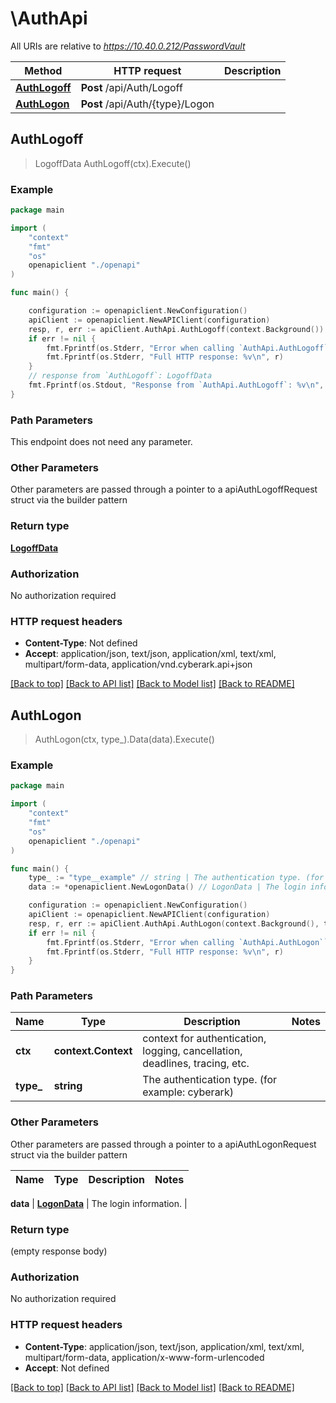 # \AuthApi

All URIs are relative to *https://10.40.0.212/PasswordVault*

Method | HTTP request | Description
------------- | ------------- | -------------
[**AuthLogoff**](AuthApi.md#AuthLogoff) | **Post** /api/Auth/Logoff | 
[**AuthLogon**](AuthApi.md#AuthLogon) | **Post** /api/Auth/{type}/Logon | 



## AuthLogoff

> LogoffData AuthLogoff(ctx).Execute()





### Example

```go
package main

import (
    "context"
    "fmt"
    "os"
    openapiclient "./openapi"
)

func main() {

    configuration := openapiclient.NewConfiguration()
    apiClient := openapiclient.NewAPIClient(configuration)
    resp, r, err := apiClient.AuthApi.AuthLogoff(context.Background()).Execute()
    if err != nil {
        fmt.Fprintf(os.Stderr, "Error when calling `AuthApi.AuthLogoff``: %v\n", err)
        fmt.Fprintf(os.Stderr, "Full HTTP response: %v\n", r)
    }
    // response from `AuthLogoff`: LogoffData
    fmt.Fprintf(os.Stdout, "Response from `AuthApi.AuthLogoff`: %v\n", resp)
}
```

### Path Parameters

This endpoint does not need any parameter.

### Other Parameters

Other parameters are passed through a pointer to a apiAuthLogoffRequest struct via the builder pattern


### Return type

[**LogoffData**](LogoffData.md)

### Authorization

No authorization required

### HTTP request headers

- **Content-Type**: Not defined
- **Accept**: application/json, text/json, application/xml, text/xml, multipart/form-data, application/vnd.cyberark.api+json

[[Back to top]](#) [[Back to API list]](../README.md#documentation-for-api-endpoints)
[[Back to Model list]](../README.md#documentation-for-models)
[[Back to README]](../README.md)


## AuthLogon

> AuthLogon(ctx, type_).Data(data).Execute()





### Example

```go
package main

import (
    "context"
    "fmt"
    "os"
    openapiclient "./openapi"
)

func main() {
    type_ := "type__example" // string | The authentication type. (for example: cyberark)
    data := *openapiclient.NewLogonData() // LogonData | The login information.

    configuration := openapiclient.NewConfiguration()
    apiClient := openapiclient.NewAPIClient(configuration)
    resp, r, err := apiClient.AuthApi.AuthLogon(context.Background(), type_).Data(data).Execute()
    if err != nil {
        fmt.Fprintf(os.Stderr, "Error when calling `AuthApi.AuthLogon``: %v\n", err)
        fmt.Fprintf(os.Stderr, "Full HTTP response: %v\n", r)
    }
}
```

### Path Parameters


Name | Type | Description  | Notes
------------- | ------------- | ------------- | -------------
**ctx** | **context.Context** | context for authentication, logging, cancellation, deadlines, tracing, etc.
**type_** | **string** | The authentication type. (for example: cyberark) | 

### Other Parameters

Other parameters are passed through a pointer to a apiAuthLogonRequest struct via the builder pattern


Name | Type | Description  | Notes
------------- | ------------- | ------------- | -------------

 **data** | [**LogonData**](LogonData.md) | The login information. | 

### Return type

 (empty response body)

### Authorization

No authorization required

### HTTP request headers

- **Content-Type**: application/json, text/json, application/xml, text/xml, multipart/form-data, application/x-www-form-urlencoded
- **Accept**: Not defined

[[Back to top]](#) [[Back to API list]](../README.md#documentation-for-api-endpoints)
[[Back to Model list]](../README.md#documentation-for-models)
[[Back to README]](../README.md)

